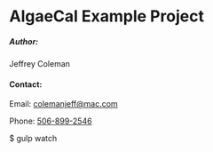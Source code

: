 <h1>AlgaeCal Example Project</h1>
<h5>Author:</h5>
<p>Jeffrey Coleman</p>
<h4>Contact:</h4>
<p>Email: <a href="mailto:colemanjeff@mac.com">colemanjeff@mac.com</a></p>
<p>Phone: <a href="tel:506-899-2546">506-899-2546</a></p>

<p>$ gulp watch</p>
